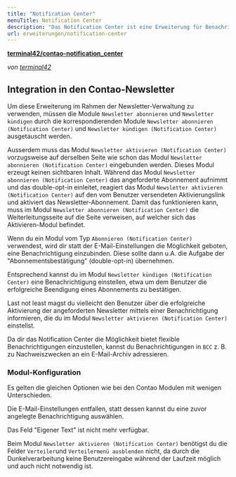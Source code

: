 ```yaml
---
title: "Notification Center"
menuTitle: Notification Center
description: "Das Notification Center ist eine Erweiterung für Benachrichtigungen."
url: erweiterungen/notification-center
---
```


**[terminal42/contao-notification_center](https://github.com/terminal42/contao-notification_center)**

_von [terminal42](https://terminal42.ch)_


## Integration in den Contao-Newsletter

Um diese Erweiterung im Rahmen der Newsletter-Verwaltung zu verwenden, müssen die Module `Newsletter abonnieren` und `Newsletter kündigen` durch die korrespondierenden Module `Newsletter abonnieren (Notification Center)` und `Newsletter kündigen (Notification Center)` ausgetauscht werden.

Ausserdem muss das Modul `Newsletter aktivieren (Notification Center)` vorzugsweise auf derselben Seite wie schon das Modul `Newsletter abonnieren (Notification Center)` eingebunden werden. Dieses Modul erzeugt keinen sichtbaren Inhalt. Während das Modul `Newsletter abonnieren (Notification Center)` das angeforderte Abonnement aufnimmt und das double-opt-in einleitet, reagiert das Modul `Newsletter aktivieren (Notification Center)` auf den vom Benutzer versendeten Aktivierungslink und aktiviert das  Newsletter-Abonnement. 
Damit das funktionieren kann, muss im Modul `Newsletter abonnieren (Notification Center)` die Weiterleitungsseite auf die Seite verweisen, auf welcher sich das Aktivieren-Modul befindet. 

Wenn du ein Modul vom Typ `Abonnieren (Notification Center)` verwendest, wird dir statt der E-Mail-Einstellungen die Möglichkeit geboten, eine Benachrichtigung einzubinden. Diese sollte dann u.A. die Aufgabe der "Abonnementsbestätigung" (double-opt-in) übernehmen. 

Entsprechend kannst du im Modul `Newsletter kündigen (Notification Center)` eine Benachrichtigung einstellen, etwa um dem Benutzer die erfolgreiche Beendigung eines Abonnements zu bestätigen. 

Last not least magst du vielleicht den Benutzer über die erfolgreiche Aktivierung der angeforderten Newsletter mittels einer Benachrichtigung informieren, die du im Modul `Newsletter aktivieren (Notification Center)` einstellst.

Da dir das Notification Center die Möglichkeit bietet flexible Benachrichtigungen einzustellen, kannst du Benachrichtigungen in `BCC` z. B. zu Nachweiszwecken an ein E-Mail-Archiv adressieren.    


### Modul-Konfiguration

Es gelten die gleichen Optionen wie bei den Contao Modulen mit wenigen Unterschieden.

Die E-Mail-Einstellungen entfallen, statt dessen kannst du eine zuvor angelegte Benachrichtigung auswählen.

Das Feld "Eigener Text" ist nicht mehr verfügbar. 

Beim Modul `Newsletter aktivieren (Notification Center)` benötigst du die Felder `Verteiler`und `Verteilermenü ausblenden` nicht, da durch die Dunkelverarbeitung keine Benutzereingabe während der Laufzeit möglich und auch nicht notwendig ist.

